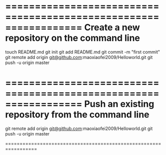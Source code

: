 =================================================================
Create a new repository on the command line
=================================================================
touch README.md
git init
git add README.md
git commit -m "first commit"
git remote add origin git@github.com:maoxiaofei2009/Helloworld.git
git push -u origin master

=================================================================
Push an existing repository from the command line
=================================================================

git remote add origin git@github.com:maoxiaofei2009/Helloworld.git
git push -u origin master

=================================================================